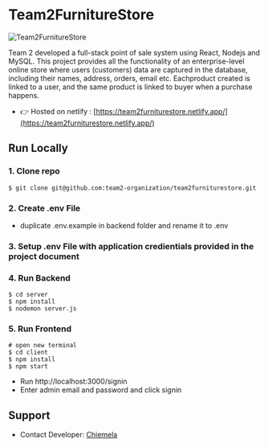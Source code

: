 # Team2FurnitureStore

![Team2FurnitureStore](/client/src/imaged/homescreen.png)


Team 2 developed a full-stack point of sale system using React, Nodejs and MySQL. This project provides all the functionality of an enterprise-level online store where users (customers) data are captured in the database, including their names, address, orders, email etc. Eachproduct created is linked to a user, and the same product is linked to buyer when a purchase happens. 


- 👉 Hosted on netlify : [https://team2furniturestore.netlify.app/](https://team2furniturestore.netlify.app/)


## Run Locally

### 1. Clone repo

```
$ git clone git@github.com:team2-organization/team2furniturestore.git

```

### 2. Create .env File

- duplicate .env.example in backend folder and rename it to .env

### 3. Setup .env File with application credientials provided in the project document

### 4. Run Backend

```
$ cd server
$ npm install
$ nodemon server.js
```

### 5. Run Frontend

```
# open new terminal
$ cd client
$ npm install
$ npm start
```

- Run http://localhost:3000/signin
- Enter admin email and password and click signin

## Support

- Contact Developer: [Chiemela](mailto:chiemelaumeh1@gmail.com)


